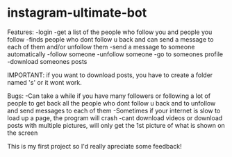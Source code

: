 # instagram-ultimate-bot

Features:
-login
-get a list of the people who follow you and people you follow
-finds people who dont follow u back and can send a message to each of them and/or unfollow them
-send a message to someone automatically
-follow someone
-unfollow someone
-go to someones profile
-download someones posts

IMPORTANT:
if you want to download posts, you have to create a folder named 's' or it wont work.


Bugs:
-Can take a while if you have many followers or following a lot of people to get back all the people who dont follow u back and to unfollow and send messages to each of them
-Sometimes if your internet is slow to load up a page, the program will crash
-cant download videos or download posts with multiple pictures, will only get the 1st picture of what is shown on the screen



This is my first project so I'd really apreciate some feedback!
